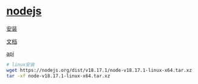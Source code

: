 # [nodejs](https://nodejs.org/en)

[安装](https://nodejs.org/en/download)

[文档](https://nodejs.org/en/docs)

[api](https://nodejs.org/api/)

```bash
# linux安装
wget https://nodejs.org/dist/v18.17.1/node-v18.17.1-linux-x64.tar.xz
tar -xf node-v18.17.1-linux-x64.tar.xz
```
